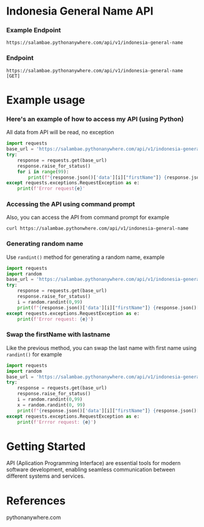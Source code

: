 # Indonesia General Name API
### Example Endpoint
```https://salambae.pythonanywhere.com/api/v1/indonesia-general-name```

### Endpoint
```https://salambae.pythonanywhere.com/api/v1/indonesia-general-name [GET]```

# Example usage
### Here's an example of how to access my API (using Python)
All data from API will be read, no exception
```Python
import requests
base_url = 'https://salambae.pythonanywhere.com/api/v1/indonesia-general-name'
try:
    response = requests.get(base_url)
    response.raise_for_status()
    for i in range(99):
        print(f"{response.json()['data'][i]["firstName"]} {response.json()['data'][i]["lastName"]}")
except requests.exceptions.RequestException as e:
    print(f'Error request{e}'
```

### Accessing the API using command prompt
Also, you can access the API from command prompt for example
```Prompt
curl https://salambae.pythonwhere.com/api/v1/indonesia-general-name
```

### Generating random name
Use ```randint()``` method for generating a random name, example
```Python
import requests
import random
base_url = 'https://salambae.pythonanywhere.com/api/v1/indonesia-general-name'
try:
    response = requests.get(base_url)
    response.raise_for_status()
    i = random.randint(0,99)
    print(f"{response.json()['data'][i]["firstName"]} {response.json()['data'][i]["lastName"]}")
except requests.exceptions.RequestException as e:
    print(f'Error request: {e}')
```

### Swap the firstName with lastname
Like the previous method, you can swap the last name with first name using ```randint()``` for example
```Python
import requests
import random
base_url = 'https://salambae.pythonanywhere.com/api/v1/indonesia-general-name'
try:
    response = requests.get(base_url)
    response.raise_for_status()
    i = random.randint(0,99)
    x = random.randint(0, 99)
    print(f"{response.json()['data'][i]["firstName"]} {response.json()['data'][x]["lastName"]}")
except requests.exceptions.RequestException as e:
    print(f'Errror request: {e}')
```

# Getting Started
API (Aplication Programming Interface) are essential tools for modern software development, enabling seamless communication between different systems and services.

# References
pythonanywhere.com

